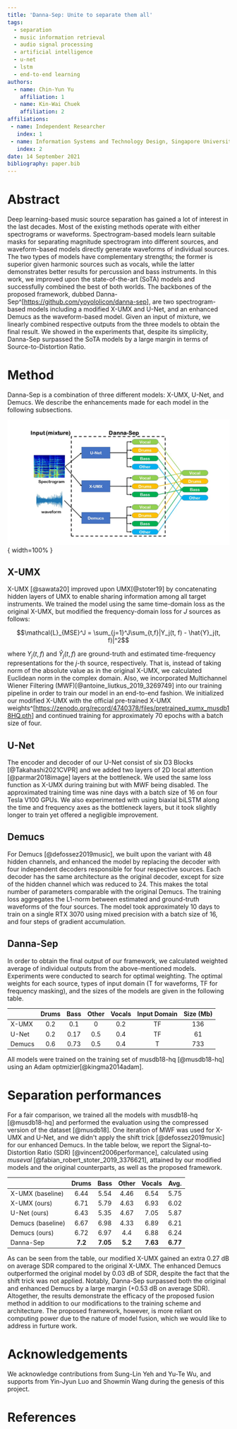```yaml
---
title: 'Danna-Sep: Unite to separate them all'
tags:
  - separation
  - music information retrieval
  - audio signal processing
  - artificial intelligence
  - u-net
  - lstm
  - end-to-end learning
authors:
  - name: Chin-Yun Yu
    affiliation: 1
  - name: Kin-Wai Chuek
    affiliation: 2
affiliations:
 - name: Independent Researcher
   index: 1
 - name: Information Systems and Technology Design, Singapore University of Technology and Design
   index: 2
date: 14 September 2021
bibliography: paper.bib
---
```


# Abstract

Deep learning-based music source separation has gained a lot of interest in the last decades.
Most of the existing methods operate with either spectrograms or waveforms.
Spectrogram-based models learn suitable masks for separating magnitude spectrogram into different sources, and waveform-based models directly generate waveforms of individual sources.
The two types of models have complementary strengths; the former is superior given harmonic sources such as vocals, while the latter demonstrates better results for percussion and bass instruments.
In this work, we improved upon the state-of-the-art (SoTA) models and successfully combined the best of both worlds.
The backbones of the proposed framework, dubbed Danna-Sep^[<https://github.com/yoyololicon/danna-sep>], are two spectrogram-based models including a modified X-UMX and U-Net, and an enhanced Demucs as the waveform-based model.
Given an input of mixture, we linearly combined respective outputs from the three models to obtain the final result.
We showed in the experiments that, despite its simplicity, Danna-Sep surpassed the SoTA models by a large margin in terms of Source-to-Distortion Ratio. 

# Method

Danna-Sep is a combination of three different models: X-UMX, U-Net, and Demucs.
We describe the enhancements made for each model in the following subsections.

![The schematic diagram of our proposed system.](diagram.jpg){ width=100% }

## X-UMX
X-UMX [@sawata20] improved upon UMX[@stoter19] by concatenating hidden layers of UMX to enable sharing information among all target instruments.
We trained the model using the same time-domain loss as the original X-UMX, but modified the frequency-domain loss for $J$ sources as follows:

$$\mathcal{L}_{MSE}^J = \sum_{j=1}^J\sum_{t,f}|Y_j(t, f) - \hat{Y}_j(t, f)|^2$$

where $Y_j(t, f)$ and $\hat{Y}_j(t, f)$ are ground-truth and estimated time-frequency representations for the $j$-th source, respectively. 
That is, instead of taking norm of the absolute value as in the original X-UMX, we calculated Euclidean norm in the complex domain.
Also, we incorporated Multichannel Wiener Filtering (MWF)[@antoine_liutkus_2019_3269749] into our training pipeline in order to train our model in an end-to-end fashion. We initialized our modified X-UMX with the official pre-trained X-UMX weights^[<https://zenodo.org/record/4740378/files/pretrained_xumx_musdb18HQ.pth>] and continued training for approximately 70 epochs with a batch size of four.

## U-Net
The encoder and decoder of our U-Net consist of six D3 Blocks [@Takahashi2021CVPR] and we added two layers of 2D local attention [@parmar2018image] layers at the bottleneck. We used the same loss function as X-UMX during training but with MWF being disabled. 
The approximated training time was nine days with a batch size of 16 on four Tesla V100 GPUs.
We also experimented with using biaxial biLSTM along the time and frequency axes as the bottleneck layers, but it took slightly longer to train yet offered a negligible improvement.

## Demucs
For Demucs [@defossez2019music], we built upon the variant with 48 hidden channels, and enhanced the model by replacing the decoder with four independent decoders responsible for four respective sources.
Each decoder has the same architecture as the original decoder, except for size of the hidden channel which was reduced to 24. 
This makes the total number of parameters comparable with the original Demucs.
The training loss aggregates the L1-norm between estimated and ground-truth waveforms of the four sources.
The model took approximately 10 days to train on a single RTX 3070 using mixed precision with a batch size of 16, and four steps of gradient accumulation.

## Danna-Sep
In order to obtain the final output of our framework, we calculated weighted average of individual outputs from the above-mentioned models.
Experiments were conducted to search for optimal weighting. The optimal weights for each source, types of input domain (T for waveforms, TF for frequency masking), and the sizes of the models are given in the following table.

|         | Drums | Bass | Other | Vocals | Input Domain | Size (Mb) | 
|---------|:-----:|:----:|:-----:|:------:|:------------:|:---------:| 
| X-UMX   | 0.2   | 0.1  | 0     | 0.2    | TF | 136
| U-Net   | 0.2   | 0.17 | 0.5   | 0.4    | TF | 61
| Demucs  | 0.6   | 0.73 | 0.5   | 0.4    | T | 733

All models were trained on the training set of musdb18-hq [@musdb18-hq] using an Adam optmizier[@kingma2014adam]. 

# Separation performances
For a fair comparison, we trained all the models with musdb18-hq [@musdb18-hq] and performed the evaluation using the compressed version of the dataset [@musdb18].
One iteration of MWF was used for X-UMX and U-Net, and we didn't apply the shift trick [@defossez2019music] for our enhanced Demucs.
In the table below, we report the Signal-to-Distortion Ratio (SDR) [@vincent2006performance], calculated using *museval* [@fabian_robert_stoter_2019_3376621], attained by our modified models and the original counterparts, as well as the proposed framework.

|         | Drums | Bass | Other | Vocals | Avg. |
|---------|:-----:|:----:|:-----:|:------:|:----:|
| X-UMX (baseline) | 6.44 | 5.54 | 4.46 | 6.54 | 5.75
| X-UMX (ours) | 6.71 | 5.79 | 4.63 | 6.93 | 6.02
| U-Net (ours) | 6.43 | 5.35 | 4.67 | 7.05 | 5.87
| Demucs (baseline) | 6.67 | 6.98 | 4.33 | 6.89 | 6.21 
| Demucs (ours) | 6.72 | 6.97 | 4.4 | 6.88 | 6.24
| Danna-Sep | **7.2** | **7.05** | **5.2** | **7.63** | **6.77**

As can be seen from the table, our modified X-UMX gained an extra 0.27 dB on average SDR compared to the original X-UMX.
The enhanced Demucs outperformed the original model by 0.03 dB of SDR, despite the fact that the shift trick was not applied.
Notably, Danna-Sep surpassed both the original and enhanced Demucs by a large margin (+0.53 dB on average SDR).
Altogether, the results demonstrate the efficacy of the proposed fusion method in addition to our modifications to the training scheme and architecture.
The proposed framework, however, is more reliant on computing power due to the nature of model fusion, which we would like to address in furture work.


# Acknowledgements

We acknowledge contributions from Sung-Lin Yeh and Yu-Te Wu, and supports from Yin-Jyun Luo and Showmin Wang during the genesis of this project.

# References
